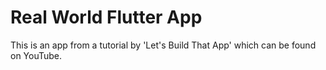 # Real World Flutter App

This is an app from a tutorial by 'Let's Build That App' which can be found on YouTube.